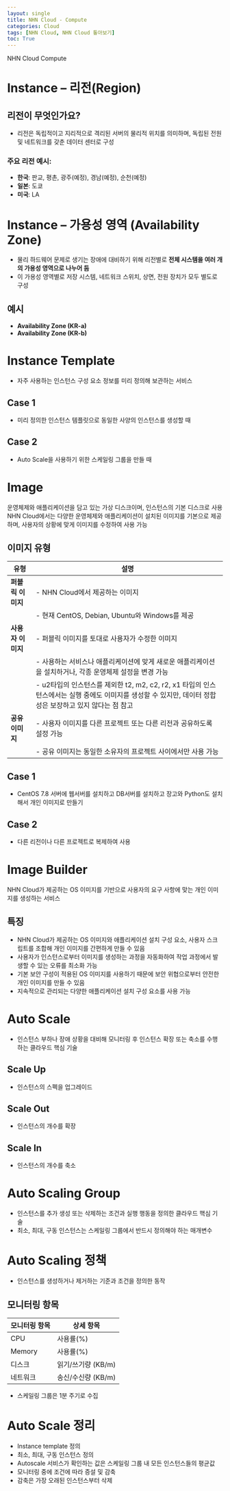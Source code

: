 ```yaml
---
layout: single
title: NHN Cloud - Compute
categories: Cloud
tags: [NHN Cloud, NHN Cloud 톺아보기]
toc: True
---
```


NHN Cloud Compute

# Instance – 리전(Region)

## 리전이 무엇인가요?
- 리전은 독립적이고 지리적으로 격리된 서버의 물리적 위치를 의미하며, 독립된 전원 및 네트워크를 갖춘 데이터 센터로 구성

### 주요 리전 예시:
- **한국**: 판교, 평촌, 광주(예정), 경남(예정), 순천(예정)
- **일본**: 도쿄
- **미국**: LA



# Instance – 가용성 영역 (Availability Zone)

- 물리 하드웨어 문제로 생기는 장애에 대비하기 위해 리전별로 **전체 시스템을 여러 개의 가용성 영역으로 나누어 둠**
- 이 가용성 영역별로 저장 시스템, 네트워크 스위치, 상면, 전원 장치가 모두 별도로 구성

## 예시
- **Availability Zone (KR-a)**  
- **Availability Zone (KR-b)**



# Instance Template

- 자주 사용하는 인스턴스 구성 요소 정보를 미리 정의해 보관하는 서비스

## Case 1
- 미리 정의한 인스턴스 템플릿으로 동일한 사양의 인스턴스를 생성할 때

## Case 2
- Auto Scale을 사용하기 위한 스케일링 그룹을 만들 때



# Image

운영체제와 애플리케이션을 담고 있는 가상 디스크이며, 인스턴스의 기본 디스크로 사용
NHN Cloud에서는 다양한 운영체제와 애플리케이션이 설치된 이미지를 기본으로 제공하며, 사용자의 상황에 맞게 이미지를 수정하여 사용 가능

## 이미지 유형

| **유형**       | **설명**                                                                                                                                          |
|----------------|---------------------------------------------------------------------------------------------------------------------------------------------------|
| **퍼블릭 이미지** | - NHN Cloud에서 제공하는 이미지                                                                                                               |
|                | - 현재 CentOS, Debian, Ubuntu와 Windows를 제공                                                                                        |
| **사용자 이미지** | - 퍼블릭 이미지를 토대로 사용자가 수정한 이미지                                                                                                    |
|                | - 사용하는 서비스나 애플리케이션에 맞게 새로운 애플리케이션을 설치하거나, 각종 운영체제 설정을 변경 가능                                                      |
|                | - u2타입의 인스턴스를 제외한 t2, m2, c2, r2, x1 타입의 인스턴스에서는 실행 중에도 이미지를 생성할 수 있지만, 데이터 정합성은 보장하고 있지 않다는 점 참고          |
| **공유 이미지**   | - 사용자 이미지를 다른 프로젝트 또는 다른 리전과 공유하도록 설정 가능                                                                                   |
|                | - 공유 이미지는 동일한 소유자의 프로젝트 사이에서만 사용 가능                                                                                     |

## Case 1
- CentOS 7.8 서버에 웹서버를 설치하고 DB서버를 설치하고 장고와 Python도 설치해서 개인 이미지로 만들기

## Case 2
- 다른 리전이나 다른 프로젝트로 복제하여 사용


# Image Builder

NHN Cloud가 제공하는 OS 이미지를 기반으로 사용자의 요구 사항에 맞는 개인 이미지를 생성하는 서비스

## 특징
- NHN Cloud가 제공하는 OS 이미지와 애플리케이션 설치 구성 요소, 사용자 스크립트를 조합해 개인 이미지를 간편하게 만들 수 있음
- 사용자가 인스턴스로부터 이미지를 생성하는 과정을 자동화하여 작업 과정에서 발생할 수 있는 오류를 최소화 가능
- 기본 보안 구성이 적용된 OS 이미지를 사용하기 때문에 보안 위협으로부터 안전한 개인 이미지를 만들 수 있음
- 지속적으로 관리되는 다양한 애플리케이션 설치 구성 요소를 사용 가능


# Auto Scale

- 인스턴스 부하나 장애 상황을 대비해 모니터링 후 인스턴스 확장 또는 축소를 수행하는 클라우드 핵심 기술

## Scale Up
- 인스턴스의 스펙을 업그레이드

## Scale Out
- 인스턴스의 개수를 확장

## Scale In
- 인스턴스의 개수를 축소



# Auto Scaling Group

- 인스턴스를 추가 생성 또는 삭제하는 조건과 실행 행동을 정의한 클라우드 핵심 기술
- 최소, 최대, 구동 인스턴스는 스케일링 그룹에서 반드시 정의해야 하는 매개변수



# Auto Scaling 정책

- 인스턴스를 생성하거나 제거하는 기준과 조건을 정의한 동작


## 모니터링 항목

| 모니터링 항목 | 상세 항목               |
|--------------|------------------------|
| CPU          | 사용률(%)              |
| Memory       | 사용률(%)              |
| 디스크        | 읽기/쓰기량 (KB/m)     |
| 네트워크      | 송신/수신량 (KB/m)     |

- 스케일링 그룹은 1분 주기로 수집


# Auto Scale 정리
- Instance template 정의
- 최소, 최대, 구동 인스턴스 정의
- Autoscale 서비스가 확인하는 값은 스케일링 그룹 내 모든 인스턴스들의 평균값
- 모니터링 중에 조건에 따라 증설 및 감축
- 감축은 가장 오래된 인스턴스부터 삭제